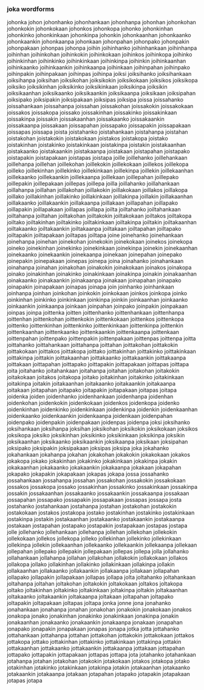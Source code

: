 
### joka wordforms

johonka
johon
johonhanko
johonhankaan
johonhanpa
johonhan
johonkohan
johonkokin
johonkokaan
johonkos
johonkopa
johonko
johonkinhan
johonkinko
johonkinkaan
johonkinpa
johonkin
johonkaanhan
johonkaanko
johonkaankin
johonkaanpa
johonkaan
johonpahan
johonpako
johonpakin
johonpakaan
johonpas
johonpa
joihin
joihinhanko
joihinhankaan
joihinhanpa
joihinhan
joihinkohan
joihinkokin
joihinkokaan
joihinkos
joihinkopa
joihinko
joihinkinhan
joihinkinko
joihinkinkaan
joihinkinpa
joihinkin
joihinkaanhan
joihinkaanko
joihinkaankin
joihinkaanpa
joihinkaan
joihinpahan
joihinpako
joihinpakin
joihinpakaan
joihinpas
joihinpa
joiksi
joiksihanko
joiksihankaan
joiksihanpa
joiksihan
joiksikohan
joiksikokin
joiksikokaan
joiksikos
joiksikopa
joiksiko
joiksikinhan
joiksikinko
joiksikinkaan
joiksikinpa
joiksikin
joiksikaanhan
joiksikaanko
joiksikaankin
joiksikaanpa
joiksikaan
joiksipahan
joiksipako
joiksipakin
joiksipakaan
joiksipas
joiksipa
joissa
joissahanko
joissahankaan
joissahanpa
joissahan
joissakohan
joissakokin
joissakokaan
joissakos
joissakopa
joissako
joissakinhan
joissakinko
joissakinkaan
joissakinpa
joissakin
joissakaanhan
joissakaanko
joissakaankin
joissakaanpa
joissakaan
joissapahan
joissapako
joissapakin
joissapakaan
joissapas
joissapa
joista
joistahanko
joistahankaan
joistahanpa
joistahan
joistakohan
joistakokin
joistakokaan
joistakos
joistakopa
joistako
joistakinhan
joistakinko
joistakinkaan
joistakinpa
joistakin
joistakaanhan
joistakaanko
joistakaankin
joistakaanpa
joistakaan
joistapahan
joistapako
joistapakin
joistapakaan
joistapas
joistapa
joille
joillehanko
joillehankaan
joillehanpa
joillehan
joillekohan
joillekokin
joillekokaan
joillekos
joillekopa
joilleko
joillekinhan
joillekinko
joillekinkaan
joillekinpa
joillekin
joillekaanhan
joillekaanko
joillekaankin
joillekaanpa
joillekaan
joillepahan
joillepako
joillepakin
joillepakaan
joillepas
joillepa
joilla
joillahanko
joillahankaan
joillahanpa
joillahan
joillakohan
joillakokin
joillakokaan
joillakos
joillakopa
joillako
joillakinhan
joillakinko
joillakinkaan
joillakinpa
joillakin
joillakaanhan
joillakaanko
joillakaankin
joillakaanpa
joillakaan
joillapahan
joillapako
joillapakin
joillapakaan
joillapas
joillapa
joilta
joiltahanko
joiltahankaan
joiltahanpa
joiltahan
joiltakohan
joiltakokin
joiltakokaan
joiltakos
joiltakopa
joiltako
joiltakinhan
joiltakinko
joiltakinkaan
joiltakinpa
joiltakin
joiltakaanhan
joiltakaanko
joiltakaankin
joiltakaanpa
joiltakaan
joiltapahan
joiltapako
joiltapakin
joiltapakaan
joiltapas
joiltapa
joine
joinehanko
joinehankaan
joinehanpa
joinehan
joinekohan
joinekokin
joinekokaan
joinekos
joinekopa
joineko
joinekinhan
joinekinko
joinekinkaan
joinekinpa
joinekin
joinekaanhan
joinekaanko
joinekaankin
joinekaanpa
joinekaan
joinepahan
joinepako
joinepakin
joinepakaan
joinepas
joinepa
joina
joinahanko
joinahankaan
joinahanpa
joinahan
joinakohan
joinakokin
joinakokaan
joinakos
joinakopa
joinako
joinakinhan
joinakinko
joinakinkaan
joinakinpa
joinakin
joinakaanhan
joinakaanko
joinakaankin
joinakaanpa
joinakaan
joinapahan
joinapako
joinapakin
joinapakaan
joinapas
joinapa
join
joinhanko
joinhankaan
joinhanpa
joinhan
joinkohan
joinkokin
joinkokaan
joinkos
joinkopa
joinko
joinkinhan
joinkinko
joinkinkaan
joinkinpa
joinkin
joinkaanhan
joinkaanko
joinkaankin
joinkaanpa
joinkaan
joinpahan
joinpako
joinpakin
joinpakaan
joinpas
joinpa
joittenka
joitten
joittenhanko
joittenhankaan
joittenhanpa
joittenhan
joittenkohan
joittenkokin
joittenkokaan
joittenkos
joittenkopa
joittenko
joittenkinhan
joittenkinko
joittenkinkaan
joittenkinpa
joittenkin
joittenkaanhan
joittenkaanko
joittenkaankin
joittenkaanpa
joittenkaan
joittenpahan
joittenpako
joittenpakin
joittenpakaan
joittenpas
joittenpa
joitta
joittahanko
joittahankaan
joittahanpa
joittahan
joittakohan
joittakokin
joittakokaan
joittakos
joittakopa
joittako
joittakinhan
joittakinko
joittakinkaan
joittakinpa
joittakin
joittakaanhan
joittakaanko
joittakaankin
joittakaanpa
joittakaan
joittapahan
joittapako
joittapakin
joittapakaan
joittapas
joittapa
joita
joitahanko
joitahankaan
joitahanpa
joitahan
joitakohan
joitakokin
joitakokaan
joitakos
joitakopa
joitako
joitakinhan
joitakinko
joitakinkaan
joitakinpa
joitakin
joitakaanhan
joitakaanko
joitakaankin
joitakaanpa
joitakaan
joitapahan
joitapako
joitapakin
joitapakaan
joitapas
joitapa
joidenka
joiden
joidenhanko
joidenhankaan
joidenhanpa
joidenhan
joidenkohan
joidenkokin
joidenkokaan
joidenkos
joidenkopa
joidenko
joidenkinhan
joidenkinko
joidenkinkaan
joidenkinpa
joidenkin
joidenkaanhan
joidenkaanko
joidenkaankin
joidenkaanpa
joidenkaan
joidenpahan
joidenpako
joidenpakin
joidenpakaan
joidenpas
joidenpa
joksi
joksihanko
joksihankaan
joksihanpa
joksihan
joksikohan
joksikokin
joksikokaan
joksikos
joksikopa
joksiko
joksikinhan
joksikinko
joksikinkaan
joksikinpa
joksikin
joksikaanhan
joksikaanko
joksikaankin
joksikaanpa
joksikaan
joksipahan
joksipako
joksipakin
joksipakaan
joksipas
joksipa
joka
jokahanko
jokahankaan
jokahanpa
jokahan
jokakohan
jokakokin
jokakokaan
jokakos
jokakopa
jokako
jokakinhan
jokakinko
jokakinkaan
jokakinpa
jokakin
jokakaanhan
jokakaanko
jokakaankin
jokakaanpa
jokakaan
jokapahan
jokapako
jokapakin
jokapakaan
jokapas
jokapa
jossa
jossahanko
jossahankaan
jossahanpa
jossahan
jossakohan
jossakokin
jossakokaan
jossakos
jossakopa
jossako
jossakinhan
jossakinko
jossakinkaan
jossakinpa
jossakin
jossakaanhan
jossakaanko
jossakaankin
jossakaanpa
jossakaan
jossapahan
jossapako
jossapakin
jossapakaan
jossapas
jossapa
josta
jostahanko
jostahankaan
jostahanpa
jostahan
jostakohan
jostakokin
jostakokaan
jostakos
jostakopa
jostako
jostakinhan
jostakinko
jostakinkaan
jostakinpa
jostakin
jostakaanhan
jostakaanko
jostakaankin
jostakaanpa
jostakaan
jostapahan
jostapako
jostapakin
jostapakaan
jostapas
jostapa
jolle
jollehanko
jollehankaan
jollehanpa
jollehan
jollekohan
jollekokin
jollekokaan
jollekos
jollekopa
jolleko
jollekinhan
jollekinko
jollekinkaan
jollekinpa
jollekin
jollekaanhan
jollekaanko
jollekaankin
jollekaanpa
jollekaan
jollepahan
jollepako
jollepakin
jollepakaan
jollepas
jollepa
jolla
jollahanko
jollahankaan
jollahanpa
jollahan
jollakohan
jollakokin
jollakokaan
jollakos
jollakopa
jollako
jollakinhan
jollakinko
jollakinkaan
jollakinpa
jollakin
jollakaanhan
jollakaanko
jollakaankin
jollakaanpa
jollakaan
jollapahan
jollapako
jollapakin
jollapakaan
jollapas
jollapa
jolta
joltahanko
joltahankaan
joltahanpa
joltahan
joltakohan
joltakokin
joltakokaan
joltakos
joltakopa
joltako
joltakinhan
joltakinko
joltakinkaan
joltakinpa
joltakin
joltakaanhan
joltakaanko
joltakaankin
joltakaanpa
joltakaan
joltapahan
joltapako
joltapakin
joltapakaan
joltapas
joltapa
jonka
jonne
jona
jonahanko
jonahankaan
jonahanpa
jonahan
jonakohan
jonakokin
jonakokaan
jonakos
jonakopa
jonako
jonakinhan
jonakinko
jonakinkaan
jonakinpa
jonakin
jonakaanhan
jonakaanko
jonakaankin
jonakaanpa
jonakaan
jonapahan
jonapako
jonapakin
jonapakaan
jonapas
jonapa
jotka
jotta
jottahanko
jottahankaan
jottahanpa
jottahan
jottakohan
jottakokin
jottakokaan
jottakos
jottakopa
jottako
jottakinhan
jottakinko
jottakinkaan
jottakinpa
jottakin
jottakaanhan
jottakaanko
jottakaankin
jottakaanpa
jottakaan
jottapahan
jottapako
jottapakin
jottapakaan
jottapas
jottapa
jota
jotahanko
jotahankaan
jotahanpa
jotahan
jotakohan
jotakokin
jotakokaan
jotakos
jotakopa
jotako
jotakinhan
jotakinko
jotakinkaan
jotakinpa
jotakin
jotakaanhan
jotakaanko
jotakaankin
jotakaanpa
jotakaan
jotapahan
jotapako
jotapakin
jotapakaan
jotapas
jotapa

